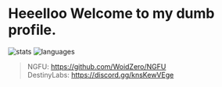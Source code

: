 # Heeelloo Welcome to my dumb profile.

![stats](https://github-readme-stats.vercel.app/api?username=WoidZero&theme=dark&show_icons=true&custom_title=Stats)
![languages](https://github-readme-stats.vercel.app/api/top-langs/?username=WoidZero&theme=dark&custom_title=Languages&layout=compact)

> NGFU: https://github.com/WoidZero/NGFU <br>
> DestinyLabs: https://discord.gg/knsKewVEge
